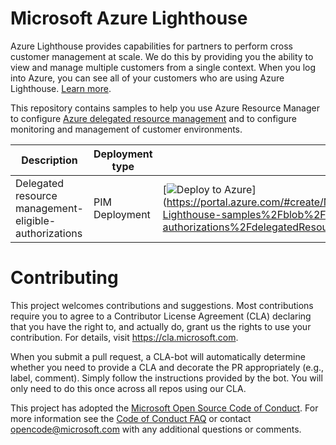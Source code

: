 
# Microsoft Azure Lighthouse

Azure Lighthouse provides capabilities for partners to perform cross customer management at scale.  We do this by providing you the ability to view and manage multiple customers from a single context. When you log into Azure, you can see all of your customers who are using Azure Lighthouse. [Learn more](https://azure.com/lighthouse).

This repository contains samples to help you use Azure Resource Manager to configure [Azure delegated resource management](https://docs.microsoft.com/azure/lighthouse/concepts/azure-delegated-resource-management) and to configure monitoring and management of customer environments.


 Description | Deployment type | ARM Template|
 ----------- | ------------- | -------------------------------------- |
Delegated resource management-eligible-authorizations| PIM Deployment  | [![Deploy to Azure](https://aka.ms/deploytoazurebutton)](https://portal.azure.com/#create/Microsoft.Template/uri/https%3A%2F%2Fgithub.com%2FAzure%2FAzure-Lighthouse-samples%2Fblob%2Fmaster%2Ftemplates%2Fdelegated-resource-management-eligible-authorizations%2FdelegatedResourcemanagement-eligible-authorizations.json|
                                                    


# Contributing

This project welcomes contributions and suggestions.  Most contributions require you to agree to a
Contributor License Agreement (CLA) declaring that you have the right to, and actually do, grant us
the rights to use your contribution. For details, visit https://cla.microsoft.com.

When you submit a pull request, a CLA-bot will automatically determine whether you need to provide
a CLA and decorate the PR appropriately (e.g., label, comment). Simply follow the instructions
provided by the bot. You will only need to do this once across all repos using our CLA.

This project has adopted the [Microsoft Open Source Code of Conduct](https://opensource.microsoft.com/codeofconduct/).
For more information see the [Code of Conduct FAQ](https://opensource.microsoft.com/codeofconduct/faq/) or
contact [opencode@microsoft.com](mailto:opencode@microsoft.com) with any additional questions or comments.
